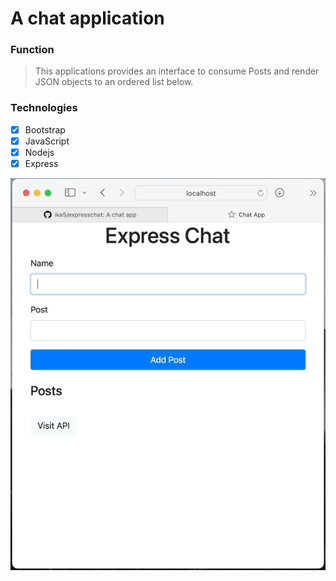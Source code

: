 # A chat application

### Function
> This applications provides an interface to consume Posts and render JSON objects to an ordered list below.

### Technologies
- [x] Bootstrap
- [x] JavaScript
- [x] Nodejs
- [x] Express

![example](https://github.com/ike5/expresschat/blob/master/resources/Jun-10-2022%2016-13-50.gif)
